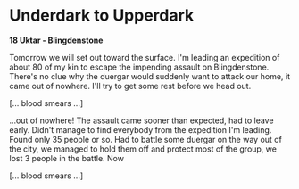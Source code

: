 # Underdark to Upperdark

**18 Uktar - Blingdenstone**

Tomorrow we will set out toward the surface. I'm leading an expedition of about 80 of my kin to escape the impending assault on Blingdenstone. There's no clue why the duergar would suddenly want to attack our home, it came out of nowhere. I'll try to get some rest before we head out.

[... blood smears ...]

...out of nowhere! The assault came sooner than expected, had to leave early. Didn't manage to find everybody from the expedition I'm leading. Found only 35 people or so. Had to battle some duergar on the way out of the city, we managed to hold them off and protect most of the group, we lost 3 people in the battle. Now

[... blood smears ...]

